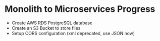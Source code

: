 # Monolith to Microservices Progress

- Create AWS RDS PostgreSQL database
- Create an S3 Bucket to store files
- Setup CORS configuration (xml deprecated, use JSON now)